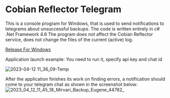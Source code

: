# Cobian Reflector Telegram

This is a console program for Windows, that is used to send notifications to telegrams about unsuccessful backups. The code is written entirely in c# .Net Framework 4.6 The program does not affect the Cobian Reflector service, does not change the files of the current (active) log.

[Release For Windows](https://github.com/e-gaydarzhi-2077/Cobian_Reflector_Telegram/releases)

Application launch example:
You need to run it, specify api key and chat id

![2023-04-12 11_36_09-Temp](https://user-images.githubusercontent.com/107859162/231402924-2e6e492a-5845-4711-98c0-6991572556d2.png)

After the application finishes its work on finding errors,
a notification should come to your telegram chat as shown in the screenshot below:
![2023_04_12_11_45_18_Mirvari_Backup_Eugene_44782_](https://user-images.githubusercontent.com/107859162/231404399-e7cfc2c9-4aac-491d-b0f6-fb8a83a47ca6.png)

